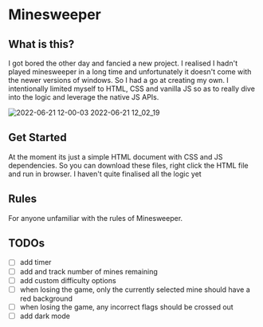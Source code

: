 # Minesweeper

## What is this?

I got bored the other day and fancied a new project. I realised I hadn't played minesweeper in a long time and unfortunately it doesn't come with the newer versions of windows. So I had a go at creating my own. I intentionally limited myself to HTML, CSS and vanilla JS so as to really dive into the logic and leverage the native JS APIs.


![2022-06-21 12-00-03 2022-06-21 12_02_19](https://user-images.githubusercontent.com/17533102/174784552-d788d466-fff8-4d59-94a2-c3b7905298eb.gif)



## Get Started

At the moment its just a simple HTML document with CSS and JS dependencies. So you can download these files, right click the HTML file and run in browser. I haven't quite finalised all the logic yet

## Rules

For anyone unfamiliar with the rules of Minesweeper.

## TODOs

- [ ] add timer
- [ ] add and track number of mines remaining
- [ ] add custom difficulty options
- [ ] when losing the game, only the currently selected mine should have a red background
- [ ] when losing the game, any incorrect flags should be crossed out
- [ ] add dark mode
